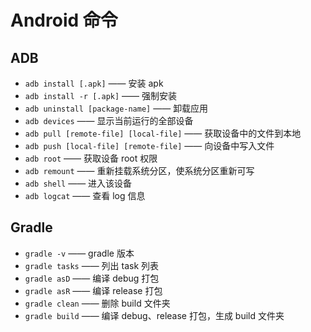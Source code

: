 # Android 命令

## ADB

* `adb install [.apk]` —— 安装 apk
* `adb install -r [.apk]` —— 强制安装
* `adb uninstall [package-name]` —— 卸载应用
* `adb devices` —— 显示当前运行的全部设备
* `adb pull [remote-file] [local-file]` —— 获取设备中的文件到本地
* `adb push [local-file] [remote-file]` —— 向设备中写入文件
* `adb root` —— 获取设备 root 权限
* `adb remount` —— 重新挂载系统分区，使系统分区重新可写
* `adb shell` —— 进入该设备
* `adb logcat` —— 查看 log 信息

## Gradle

* `gradle -v` —— gradle 版本
* `gradle tasks` —— 列出 task 列表
* `gradle asD` —— 编译 debug 打包
* `gradle asR` —— 编译 release 打包
* `gradle clean` —— 删除 build 文件夹
* `gradle build` —— 编译 debug、release 打包，生成 build 文件夹